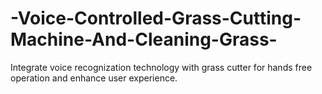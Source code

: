 # -Voice-Controlled-Grass-Cutting-Machine-And-Cleaning-Grass-
Integrate voice recognization technology with grass cutter for hands   free operation and enhance user experience.
